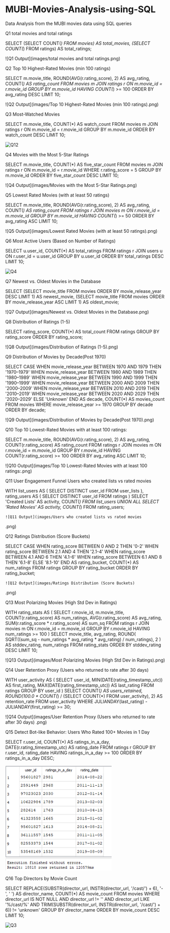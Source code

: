 # MUBI-Movies-Analysis-using-SQL
Data Analysis from the MUBI movies data using SQL queries


Q1 total movies and total ratings

SELECT 
  (SELECT COUNT(*) FROM movies) AS total_movies,
  (SELECT COUNT(*) FROM ratings) AS total_ratings;

![Q1 Output](images/total movies and total ratings.png)



Q2 Top 10 Highest-Rated Movies (min 100 ratings)

SELECT m.movie_title, 
       ROUND(AVG(r.rating_score), 2) AS avg_rating, 
       COUNT(*) AS rating_count
FROM movies m
JOIN ratings r ON m.movie_id = r.movie_id
GROUP BY m.movie_id
HAVING COUNT(*) >= 100
ORDER BY avg_rating DESC
LIMIT 10;


![Q2 Output](images/Top 10 Highest-Rated Movies (min 100 ratings).png)


Q3 Most-Watched Movies

SELECT m.movie_title,
       COUNT(*) AS watch_count
FROM movies m
JOIN ratings r ON m.movie_id = r.movie_id
GROUP BY m.movie_id
ORDER BY watch_count DESC
LIMIT 10;


![Q12](images/images/mubi_ss/Most%20Watched%20Movies%20by%20Users%20Under%2025.png)


Q4 Movies with the Most 5-Star Ratings

SELECT m.movie_title, COUNT(*) AS five_star_count
FROM movies m
JOIN ratings r ON m.movie_id = r.movie_id
WHERE r.rating_score = 5
GROUP BY m.movie_id
ORDER BY five_star_count DESC
LIMIT 10;

![Q4 Output](images/Movies with the Most 5-Star Ratings.png)


Q5 Lowest Rated Movies (with at least 50 ratings)

SELECT m.movie_title, ROUND(AVG(r.rating_score), 2) AS avg_rating, COUNT(*) AS rating_count
FROM ratings r
JOIN movies m ON r.movie_id = m.movie_id
GROUP BY m.movie_id
HAVING COUNT(*) >= 50
ORDER BY avg_rating ASC
LIMIT 10;

![Q5 Output](images/Lowest Rated Movies (with at least 50 ratings).png)



Q6 Most Active Users (Based on Number of Ratings)

SELECT u.user_id, COUNT(*) AS total_ratings
FROM ratings r
JOIN users u ON r.user_id = u.user_id
GROUP BY u.user_id
ORDER BY total_ratings DESC
LIMIT 10;

![Q4](images/images/mubi_ss/Monthly%20Active%20Users%20Trend%20Based%20on%20Ratings.png)



Q7 Newest vs. Oldest Movies in the Database

SELECT 
  (SELECT movie_title FROM movies ORDER BY movie_release_year DESC LIMIT 1) AS newest_movie,
  (SELECT movie_title FROM movies ORDER BY movie_release_year ASC LIMIT 1) AS oldest_movie;

![Q7 Output](images/Newest vs. Oldest Movies in the Database.png)


Q8 Distribution of Ratings (1-5)

SELECT rating_score, COUNT(*) AS total_count
FROM ratings
GROUP BY rating_score
ORDER BY rating_score;

![Q8 Output](images/Distribution of Ratings (1-5).png)



Q9 Distribution of Movies by Decade(Post 1970)

SELECT 
  CASE 
    WHEN movie_release_year BETWEEN 1970 AND 1979 THEN '1970–1979'
    WHEN movie_release_year BETWEEN 1980 AND 1989 THEN '1980–1989'
    WHEN movie_release_year BETWEEN 1990 AND 1999 THEN '1990–1999'
    WHEN movie_release_year BETWEEN 2000 AND 2009 THEN '2000–2009'
    WHEN movie_release_year BETWEEN 2010 AND 2019 THEN '2010–2019'
    WHEN movie_release_year BETWEEN 2020 AND 2029 THEN '2020–2029'
    ELSE 'Unknown'
  END AS decade,
  COUNT(*) AS movies_count
FROM movies
WHERE movie_release_year >= 1970
GROUP BY decade
ORDER BY decade;

![Q9 Output](images/Distribution of Movies by Decade(Post 1970).png)



Q10 Top 10 Lowest-Rated Movies with at least 100 ratings:

SELECT 
    m.movie_title, 
    ROUND(AVG(r.rating_score), 2) AS avg_rating, 
    COUNT(r.rating_score) AS rating_count
FROM 
    ratings r
JOIN 
    movies m ON r.movie_id = m.movie_id
GROUP BY 
    r.movie_id
HAVING 
    COUNT(r.rating_score) >= 100
ORDER BY 
    avg_rating ASC
LIMIT 10;

![Q10 Output](images/Top 10 Lowest-Rated Movies with at least 100 ratings:.png)



Q11 User Engagement Funnel
Users who created lists vs rated movies

WITH list_users AS (
    SELECT DISTINCT user_id FROM user_lists
),
rating_users AS (
    SELECT DISTINCT user_id FROM ratings
)
SELECT 
    'Created Lists' AS activity, COUNT(*) FROM list_users
UNION ALL
SELECT 
    'Rated Movies' AS activity, COUNT(*) FROM rating_users;


    ![Q11 Output](images/Users who created lists vs rated movies
.png)

    

Q12 Ratings Distribution (Score Buckets)

SELECT 
    CASE 
        WHEN rating_score BETWEEN 0 AND 2 THEN '0-2'
        WHEN rating_score BETWEEN 2.1 AND 4 THEN '2.1-4'
        WHEN rating_score BETWEEN 4.1 AND 6 THEN '4.1-6'
        WHEN rating_score BETWEEN 6.1 AND 8 THEN '6.1-8'
        ELSE '8.1-10'
    END AS rating_bucket,
    COUNT(*) AS num_ratings
FROM 
    ratings
GROUP BY 
    rating_bucket
ORDER BY 
    rating_bucket;


    ![Q12 Output](images/Ratings Distribution (Score Buckets)
.png)

    

Q13 Most Polarizing Movies (High Std Dev in Ratings)

WITH rating_stats AS (
    SELECT 
        r.movie_id,
        m.movie_title,
        COUNT(r.rating_score) AS num_ratings,
        AVG(r.rating_score) AS avg_rating,
        SUM(r.rating_score * r.rating_score) AS sum_sq
    FROM 
        ratings r
    JOIN 
        movies m ON r.movie_id = m.movie_id
    GROUP BY 
        r.movie_id
    HAVING 
        num_ratings >= 100
)
SELECT 
    movie_title,
    avg_rating,
    ROUND(
        SQRT((sum_sq - num_ratings * avg_rating * avg_rating) / num_ratings), 
        2
    ) AS stddev_rating,
    num_ratings
FROM 
    rating_stats
ORDER BY 
    stddev_rating DESC
LIMIT 10;


![Q13 Output](images/Most Polarizing Movies (High Std Dev in Ratings).png)



Q14 User Retention Proxy (Users who returned to rate after 30 days)

WITH user_activity AS (
  SELECT 
    user_id,
    MIN(DATE(rating_timestamp_utc)) AS first_rating,
    MAX(DATE(rating_timestamp_utc)) AS last_rating
  FROM 
    ratings
  GROUP BY user_id
)
SELECT 
    COUNT(*) AS users_retained,
    ROUND(100.0 * COUNT(*) / (SELECT COUNT(*) FROM user_activity), 2) AS retention_rate
FROM 
    user_activity
WHERE 
    JULIANDAY(last_rating) - JULIANDAY(first_rating) >= 30;

![Q14 Output](images/User Retention Proxy (Users who returned to rate after 30 days)
.png)



Q15 Detect Bot-like Behavior: Users Who Rated 100+ Movies in 1 Day

SELECT 
    r.user_id,
    COUNT(*) AS ratings_in_a_day,
    DATE(r.rating_timestamp_utc) AS rating_date
FROM 
    ratings r
GROUP BY 
    r.user_id, rating_date
HAVING 
    ratings_in_a_day >= 100
ORDER BY 
    ratings_in_a_day DESC;


![Detect Bot Users](images/images/mubi_ss/Detect%20Bot-like%20Behavior%20Users%20Who%20Rated%20100%2B%20Movies%20in%201%20Day.png)




Q16 Top Directors by Movie Count

SELECT 
    REPLACE(SUBSTR(director_url, INSTR(director_url, '/cast/') + 6), '-', ' ') AS director_name,
    COUNT(*) AS movie_count
FROM 
    movies
WHERE 
    director_url IS NOT NULL 
    AND director_url != ''
    AND director_url LIKE '%/cast/%'
    AND TRIM(SUBSTR(director_url, INSTR(director_url, '/cast/') + 6)) != 'unknown'
GROUP BY 
    director_name
ORDER BY 
    movie_count DESC
LIMIT 10;


![Q3](images/images/mubi_ss/Top%20Directors%20Based%20on%20Average%20Movie%20Rating%20(Min.%205%20Movies).png)

